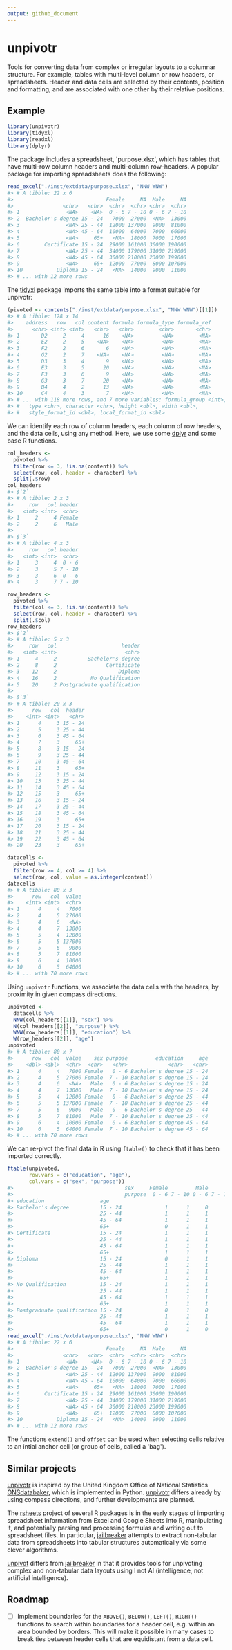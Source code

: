 ```yaml
---
output: github_document
---
```


<!-- README.md is generated from README.Rmd. Please edit that file -->



# unpivotr

Tools for converting data from complex or irregular layouts to a columnar
structure.  For example, tables with multi-level column or row headers, or
spreadsheets.  Header and data cells are selected by their contents, position
and formatting, and are associated with one other by their relative positions.

## Example


```r
library(unpivotr)
library(tidyxl)
library(readxl)
library(dplyr)
```

The package includes a spreadsheet, 'purpose.xlsx', which has tables that have
multi-row column headers and multi-column row-headers.  A popular package for
importing spreadsheets does the following:


```r
read_excel("./inst/extdata/purpose.xlsx", "NNW WNW")
#> # A tibble: 22 x 6
#>                              Female     NA  Male     NA
#>                <chr>   <chr>  <chr>  <chr> <chr>  <chr>
#> 1               <NA>    <NA>  0 - 6 7 - 10 0 - 6 7 - 10
#> 2  Bachelor's degree 15 - 24   7000  27000  <NA>  13000
#> 3               <NA> 25 - 44  12000 137000  9000  81000
#> 4               <NA> 45 - 64  10000  64000  7000  66000
#> 5               <NA>     65+   <NA>  18000  7000  17000
#> 6        Certificate 15 - 24  29000 161000 30000 190000
#> 7               <NA> 25 - 44  34000 179000 31000 219000
#> 8               <NA> 45 - 64  30000 210000 23000 199000
#> 9               <NA>     65+  12000  77000  8000 107000
#> 10           Diploma 15 - 24   <NA>  14000  9000  11000
#> # ... with 12 more rows
```

The [tidyxl](https://github.com/nacnudus/tidyxl) package imports the same table
into a format suitable for unpivotr:


```r
(pivoted <- contents("./inst/extdata/purpose.xlsx", "NNW WNW")[[1]])
#> # A tibble: 128 x 14
#>    address   row   col content formula formula_type formula_ref
#>      <chr> <int> <int>   <chr>   <chr>        <chr>       <chr>
#> 1       D2     2     4      16    <NA>         <NA>        <NA>
#> 2       E2     2     5    <NA>    <NA>         <NA>        <NA>
#> 3       F2     2     6       6    <NA>         <NA>        <NA>
#> 4       G2     2     7    <NA>    <NA>         <NA>        <NA>
#> 5       D3     3     4       9    <NA>         <NA>        <NA>
#> 6       E3     3     5      20    <NA>         <NA>        <NA>
#> 7       F3     3     6       9    <NA>         <NA>        <NA>
#> 8       G3     3     7      20    <NA>         <NA>        <NA>
#> 9       B4     4     2      13    <NA>         <NA>        <NA>
#> 10      C4     4     3       7    <NA>         <NA>        <NA>
#> # ... with 118 more rows, and 7 more variables: formula_group <int>,
#> #   type <chr>, character <chr>, height <dbl>, width <dbl>,
#> #   style_format_id <dbl>, local_format_id <dbl>
```

We can identify each row of column headers, each column of row headers, and the
data cells, using any method.  Here, we use some
[dplyr](https://github.com/hadley/dplyr) and some base R functions.


```r
col_headers <- 
  pivoted %>%
  filter(row <= 3, !is.na(content)) %>%
  select(row, col, header = character) %>%
  split(.$row)
col_headers 
#> $`2`
#> # A tibble: 2 x 3
#>     row   col header
#>   <int> <int>  <chr>
#> 1     2     4 Female
#> 2     2     6   Male
#> 
#> $`3`
#> # A tibble: 4 x 3
#>     row   col header
#>   <int> <int>  <chr>
#> 1     3     4  0 - 6
#> 2     3     5 7 - 10
#> 3     3     6  0 - 6
#> 4     3     7 7 - 10

row_headers <- 
  pivoted %>%
  filter(col <= 3, !is.na(content)) %>%
  select(row, col, header = character) %>%
  split(.$col)
row_headers
#> $`2`
#> # A tibble: 5 x 3
#>     row   col                     header
#>   <int> <int>                      <chr>
#> 1     4     2          Bachelor's degree
#> 2     8     2                Certificate
#> 3    12     2                    Diploma
#> 4    16     2           No Qualification
#> 5    20     2 Postgraduate qualification
#> 
#> $`3`
#> # A tibble: 20 x 3
#>      row   col  header
#>    <int> <int>   <chr>
#> 1      4     3 15 - 24
#> 2      5     3 25 - 44
#> 3      6     3 45 - 64
#> 4      7     3     65+
#> 5      8     3 15 - 24
#> 6      9     3 25 - 44
#> 7     10     3 45 - 64
#> 8     11     3     65+
#> 9     12     3 15 - 24
#> 10    13     3 25 - 44
#> 11    14     3 45 - 64
#> 12    15     3     65+
#> 13    16     3 15 - 24
#> 14    17     3 25 - 44
#> 15    18     3 45 - 64
#> 16    19     3     65+
#> 17    20     3 15 - 24
#> 18    21     3 25 - 44
#> 19    22     3 45 - 64
#> 20    23     3     65+

datacells <- 
  pivoted %>%
  filter(row >= 4, col >= 4) %>%
  select(row, col, value = as.integer(content))
datacells
#> # A tibble: 80 x 3
#>      row   col  value
#>    <int> <int>  <chr>
#> 1      4     4   7000
#> 2      4     5  27000
#> 3      4     6   <NA>
#> 4      4     7  13000
#> 5      5     4  12000
#> 6      5     5 137000
#> 7      5     6   9000
#> 8      5     7  81000
#> 9      6     4  10000
#> 10     6     5  64000
#> # ... with 70 more rows
```

Using `unpivotr` functions, we associate the data cells with the headers, by
proximity in given compass directions.


```r
unpivoted <- 
  datacells %>%
  NNW(col_headers[[1]], "sex") %>%
  N(col_headers[[2]], "purpose") %>%
  WNW(row_headers[[1]], "education") %>% 
  W(row_headers[[2]], "age")
unpivoted
#> # A tibble: 80 x 7
#>      row   col  value    sex purpose         education     age
#>    <dbl> <dbl>  <chr>  <chr>   <chr>             <chr>   <chr>
#> 1      4     4   7000 Female   0 - 6 Bachelor's degree 15 - 24
#> 2      4     5  27000 Female  7 - 10 Bachelor's degree 15 - 24
#> 3      4     6   <NA>   Male   0 - 6 Bachelor's degree 15 - 24
#> 4      4     7  13000   Male  7 - 10 Bachelor's degree 15 - 24
#> 5      5     4  12000 Female   0 - 6 Bachelor's degree 25 - 44
#> 6      5     5 137000 Female  7 - 10 Bachelor's degree 25 - 44
#> 7      5     6   9000   Male   0 - 6 Bachelor's degree 25 - 44
#> 8      5     7  81000   Male  7 - 10 Bachelor's degree 25 - 44
#> 9      6     4  10000 Female   0 - 6 Bachelor's degree 45 - 64
#> 10     6     5  64000 Female  7 - 10 Bachelor's degree 45 - 64
#> # ... with 70 more rows
```

We can re-pivot the final data in R using `ftable()` to check that it has been
imported correctly.


```r
ftable(unpivoted, 
       row.vars = c("education", "age"),
       col.vars = c("sex", "purpose"))
#>                                    sex     Female         Male       
#>                                    purpose  0 - 6 7 - 10 0 - 6 7 - 10
#> education                  age                                       
#> Bachelor's degree          15 - 24              1      1     0      1
#>                            25 - 44              1      1     1      1
#>                            45 - 64              1      1     1      1
#>                            65+                  0      1     1      1
#> Certificate                15 - 24              1      1     1      1
#>                            25 - 44              1      1     1      1
#>                            45 - 64              1      1     1      1
#>                            65+                  1      1     1      1
#> Diploma                    15 - 24              0      1     1      1
#>                            25 - 44              1      1     1      1
#>                            45 - 64              1      1     1      1
#>                            65+                  1      1     1      1
#> No Qualification           15 - 24              1      1     1      1
#>                            25 - 44              1      1     1      1
#>                            45 - 64              1      1     1      1
#>                            65+                  1      1     1      1
#> Postgraduate qualification 15 - 24              0      1     0      0
#>                            25 - 44              1      1     1      1
#>                            45 - 64              1      1     1      1
#>                            65+                  0      1     0      1
read_excel("./inst/extdata/purpose.xlsx", "NNW WNW")
#> # A tibble: 22 x 6
#>                              Female     NA  Male     NA
#>                <chr>   <chr>  <chr>  <chr> <chr>  <chr>
#> 1               <NA>    <NA>  0 - 6 7 - 10 0 - 6 7 - 10
#> 2  Bachelor's degree 15 - 24   7000  27000  <NA>  13000
#> 3               <NA> 25 - 44  12000 137000  9000  81000
#> 4               <NA> 45 - 64  10000  64000  7000  66000
#> 5               <NA>     65+   <NA>  18000  7000  17000
#> 6        Certificate 15 - 24  29000 161000 30000 190000
#> 7               <NA> 25 - 44  34000 179000 31000 219000
#> 8               <NA> 45 - 64  30000 210000 23000 199000
#> 9               <NA>     65+  12000  77000  8000 107000
#> 10           Diploma 15 - 24   <NA>  14000  9000  11000
#> # ... with 12 more rows
```

The functions `extend()` and `offset` can be used when selecting cells relative
to an intial anchor cell (or group of cells, called a 'bag').

## Similar projects

[unpivotr](https://github.com/nacnudus/unpivotr) is inspired by the United
Kingdom Office of National Statistics
[ONSdatabaker](https://github.com/ONS-OpenData/ONSdatabaker), which is
implemented in Python.  [unpivotr](https://github.com/nacnudus/unpivotr) differs
already by using compass directions, and further developments are planned.

The [rsheets](https://github.com/rsheets) project of several R packages is in
the early stages of importing spreadsheet information from Excel and Google
Sheets into R, manipulating it, and potentially parsing and processing formulas
and writing out to spreadsheet files.  In particular,
[jailbreaker](https://github.com/rsheets/jailbreakr) attempts to extract
non-tabular data from spreadsheets into tabular structures automatically via
some clever algorithms.

[unpivot](https://github.com/nacnudus/unpivotr) differs from
[jailbreaker](https://github.com/rsheets/jailbreakr) in that it provides tools
for unpivoting complex and non-tabular data layouts using I not AI
(intelligence, not artificial intelligence).

## Roadmap

- [ ] Implement boundaries for the `ABOVE()`, `BELOW()`, `LEFT()`, `RIGHT()`
functions to search within boundaries for a header cell, e.g. within an area
bounded by borders.  This will make it possible in many cases to break ties
between header cells that are equidistant from a data cell.
